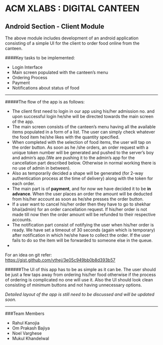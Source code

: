 ﻿# ACM XLABS : DIGITAL CANTEEN

## Android Section - Client Module

The above module includes development of an android application consisting of a simple UI for the client to order food online from the canteen.
 
####Key tasks to be implemented:
+ Login Interface
+ Main screen populated with the canteen’s menu
+ Ordering Process
+ Payment 
+ Notifications about status of food
 
*** 
 
#####The flow of the app is as follows:

+ The client first need to login in our app using his/her admission no. and upon successful login he/she will be directed towards the main screen of the app.
+ The main screen consists of the canteen’s menu having all the available items populated in a form of a list. The user can simply check whatever the food item he/she likes with the quantity specified.
+ When completed with the selection of food items, the user will tap on the order button. As soon as he /she orders, an order request with a unique token number will be generated and pushed to the server’s boy and admin’s app.(We are pushing it to the admin’s app for the cancellation part described below. Otherwise in normal working there is no use of admin in between).
+ Also as temporarily decided a shape will be generated (for 2-way authentication process at the time of delivery) along with the token for each order.
+ The main part is of **payment**, and for now we have decided it to be **in advance**. When the user places an order the amount will be deducted from his/her account as soon as he/she presses the order button.
+ If a user want to cancel his/her order then they have to go to shekhar bhai(admin) for an order cancellation request. If his/her order is not made till now then the order amount will be refunded to their respective accounts.
+ The notification part consist of notifying the user when his/her order is ready. We have set a timeout of 30 seconds (again which is temporary) after notification in which he/she have to collect the order. If the user fails to do so the item will be forwarded to someone else in the queue.
+ 
For an idea on git refer: https://gist.github.com/ythej/3e05c949bb0b8d393b57
 

######The UI of this app has to be as simple as it can be. The user should be just a few taps away from ordering his/her food otherwise if the process of ordering is complicated no one will use it. Also the UI should look clean consisting of minimum buttons and not having unnecessary options.


*Detailed layout of the app is still need to be discussed and will be updated soon.*

***

###Team Members

+ Rahul Kanojia
+ Om Prakash Bajiya
+ Noel Varghese
+ Mukul Khandelwal
